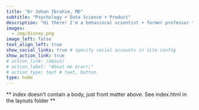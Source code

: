 ```yaml
---
title: "Dr Johan Ibrahim, MD"
subtitle: "Psychology + Data Science + Product"
description: "Hi there! I'm a behavioral scientist + former professor turned data scientist + professional educator turned product manager, which makes perfect sense once you get to know me. <br><br>I am passionate about creating software that earns users’ love, and I have a real knack for designing product experiences that shine. Inside, you'll find my writing about products and projects I've worked on, along with reflections about learning, teaching, and crafting kind tech tools."
images:
  - img/disney.png
image_left: false
text_align_left: true
show_social_links: true # specify social accounts in site config
show_action_link: true
# action_link: /about/
# action_label: "About me &rarr;"
# action_type: text # text, button
type: home
---
```


** index doesn't contain a body, just front matter above.
See index.html in the layouts folder **
